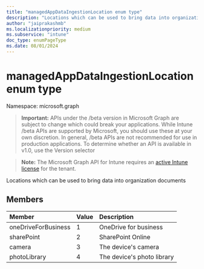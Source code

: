 ```yaml
---
title: "managedAppDataIngestionLocation enum type"
description: "Locations which can be used to bring data into organization documents"
author: "jaiprakashmb"
ms.localizationpriority: medium
ms.subservice: "intune"
doc_type: enumPageType
ms.date: 08/01/2024
---
```


# managedAppDataIngestionLocation enum type

Namespace: microsoft.graph

> **Important:** APIs under the /beta version in Microsoft Graph are subject to change which could break your applications. While Intune /beta APIs are supported by Microsoft, you should use these at your own discretion. In general, /beta APIs are not recommended for use in production applications. To determine whether an API is available in v1.0, use the Version selector

> **Note:** The Microsoft Graph API for Intune requires an [active Intune license](https://go.microsoft.com/fwlink/?linkid=839381) for the tenant.

Locations which can be used to bring data into organization documents

## Members
|Member|Value|Description|
|:---|:---|:---|
|oneDriveForBusiness|1|OneDrive for business|
|sharePoint|2|SharePoint Online|
|camera|3|The device's camera|
|photoLibrary|4|The device's photo library|